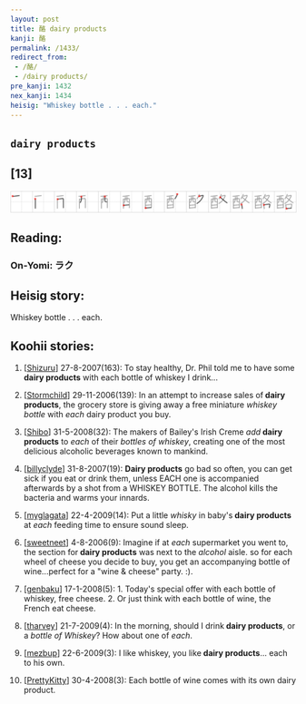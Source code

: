 ```yaml
---
layout: post
title: 酪 dairy products
kanji: 酪
permalink: /1433/
redirect_from:
 - /酪/
 - /dairy products/
pre_kanji: 1432
nex_kanji: 1434
heisig: "Whiskey bottle . . . each."
---
```


## `dairy products`

## [13]

<div class="stroke"><img src="../images/E985AA.png" /></div>

## Reading:

### On-Yomi: ラク

## Heisig story:

Whiskey bottle . . . each.

## Koohii stories:

1) [<a href="http://kanji.koohii.com/profile/Shizuru">Shizuru</a>] 27-8-2007(163): To stay healthy, Dr. Phil told me to have some<strong> dairy products</strong> with each bottle of whiskey I drink...

2) [<a href="http://kanji.koohii.com/profile/Stormchild">Stormchild</a>] 29-11-2006(139): In an attempt to increase sales of<strong> dairy products</strong>, the grocery store is giving away a free miniature <em>whiskey bottle</em> with <em>each</em> dairy product you buy.

3) [<a href="http://kanji.koohii.com/profile/Shibo">Shibo</a>] 31-5-2008(32): The makers of Bailey&#039;s Irish Creme <em>add</em><strong> dairy products</strong> to <em>each</em> of their <em>bottles of whiskey</em>, creating one of the most delicious alcoholic beverages known to mankind.

4) [<a href="http://kanji.koohii.com/profile/billyclyde">billyclyde</a>] 31-8-2007(19): <strong>Dairy products</strong> go bad so often, you can get sick if you eat or drink them, unless EACH one is accompanied afterwards by a shot from a WHISKEY BOTTLE. The alcohol kills the bacteria and warms your innards.

5) [<a href="http://kanji.koohii.com/profile/myglagata">myglagata</a>] 22-4-2009(14): Put a little <em>whisky</em> in baby&#039;s<strong> dairy products</strong> at <em>each</em> feeding time to ensure sound sleep.

6) [<a href="http://kanji.koohii.com/profile/sweetneet">sweetneet</a>] 4-8-2006(9): Imagine if at <em>each</em> supermarket you went to, the section for<strong> dairy products</strong> was next to the <em>alcohol</em> aisle. so for each wheel of cheese you decide to buy, you get an accompanying bottle of wine...perfect for a &quot;wine &amp; cheese&quot; party. :).

7) [<a href="http://kanji.koohii.com/profile/genbaku">genbaku</a>] 17-1-2008(5): 1. Today&#039;s special offer with each bottle of whiskey, free cheese. 2. Or just think with each bottle of wine, the French eat cheese.

8) [<a href="http://kanji.koohii.com/profile/tharvey">tharvey</a>] 21-7-2009(4): In the morning, should I drink<strong> dairy products</strong>, or a <em>bottle of Whiskey</em>? How about one of <em>each</em>.

9) [<a href="http://kanji.koohii.com/profile/mezbup">mezbup</a>] 22-6-2009(3): I like whiskey, you like<strong> dairy products</strong>... each to his own.

10) [<a href="http://kanji.koohii.com/profile/PrettyKitty">PrettyKitty</a>] 30-4-2008(3): Each bottle of wine comes with its own dairy product.
